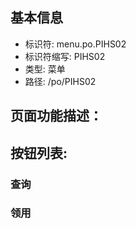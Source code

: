 
## 基本信息

- 标识符: menu.po.PIHS02
- 标识符缩写: PIHS02
- 类型: 菜单
- 路径: /po/PIHS02

## 页面功能描述：





## 按钮列表:


### 查询



### 领用


